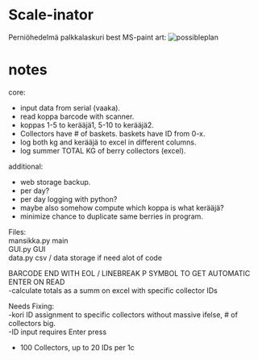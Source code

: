 # Scale-inator
Perniöhedelmä palkkalaskuri
best MS-paint art:
![possibleplan](https://user-images.githubusercontent.com/46355010/123144712-a7aec900-d464-11eb-9ec2-39262f5c3c75.png)

# notes

core:  
- input data from serial (vaaka).  
- read koppa barcode with scanner.  
- koppas 1-5 to kerääjä1, 5-10 to kerääjä2.  
- Collectors have # of baskets. baskets have ID from 0-x.
- log both kg and kerääjä to excel in different columns.  
- log summer TOTAL KG of berry collectors (excel).  

additional:  
- web storage backup.    
- per day?  
- per day logging with python?  
- maybe also somehow compute which koppa is what kerääjä?  
- minimize chance to duplicate same berries in program.  


Files:  
mansikka.py main     
GUI.py GUI  
data.py csv / data storage  if need alot of code  

BARCODE END WITH EOL / LINEBREAK P SYMBOL TO GET AUTOMATIC ENTER ON READ  
-calculate totals as a summ on excel with specific collector IDs  

Needs Fixing:  
-kori ID assignment to specific collectors without massive ifelse, # of collectors big.  
-ID input requires Enter press

- 100 Collectors, up to 20 IDs per 1c
